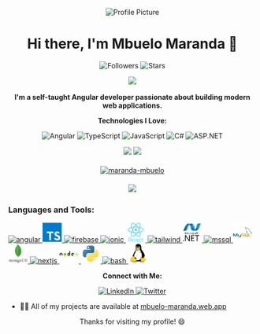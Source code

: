 <!-- Header -->
<p align="center">
  <img src="https://avatars.githubusercontent.com/u/103327479?v=4" alt="Profile Picture" width="150" height="150">
</p>
<h1 align="center">Hi there, I'm Mbuelo Maranda 👋</h1>

<!-- Badges -->
<p align="center">
  <img src="https://img.shields.io/github/followers/Maranda-Mbuelo?label=Followers" alt="Followers">
  <img src="https://img.shields.io/github/stars/Maranda-Mbuelo?style=social" alt="Stars">
</p>

<!-- Animation Typing -->

<p align="center">
  <a href="https://github.com/DenverCoder1/readme-typing-svg"><img src="https://readme-typing-svg.herokuapp.com?font=Fira+Code&pause=1100&width=500&lines=I'm+a+SoftWare+Developer,+Freelancer!;"></a>
</p>

<!-- Introduction -->
<p align="center">
  <strong>
    I'm a self-taught Angular developer passionate about building modern web applications.
  </strong>
</p>

<!-- Technologies -->
<p align="center">
  <strong>Technologies I Love:</strong>
</p>
<p align="center">
  <img src="https://img.shields.io/badge/Angular-FF5733?logo=angular&logoColor=white" alt="Angular">
  <img src="https://img.shields.io/badge/TypeScript-007ACC?logo=typescript&logoColor=white" alt="TypeScript">
  <img src="https://img.shields.io/badge/JavaScript-F7DF1E?logo=javascript&logoColor=white" alt="JavaScript">
  <img src="https://img.shields.io/badge/C%23-239120?logo=c-sharp&logoColor=white" alt="C#">
  <img src="https://img.shields.io/badge/ASP.NET-512BD4?logo=dot-net&logoColor=white" alt="ASP.NET">
  <!-- Add more badges for your favorite technologies here -->
</p>

<!-- Stats -->


<div align=center>
  <img width="400" src="https://github-readme-stats.vercel.app/api?username=Maranda-Mbuelo&theme=tokyonight&show_icons=true&hide_border=true&count_private=true" />
  <img width="400"  src="https://github-readme-streak-stats.herokuapp.com?user=Maranda-Mbuelo&theme=tokyonight&hide_border=true" />
</div>


<p align="center" style="margin-top: 20px; margin-bottom: 20px;">
  <a href="https://github.com/ryo-ma/github-profile-trophy">
    <img src="https://github-profile-trophy.vercel.app/?username=maranda-mbuelo&theme=darkhub"
         alt="maranda-mbuelo" />
  </a>
</p>



<p align="center">
  <img src="https://github-readme-stats.vercel.app/api/top-langs/?username=Maranda-Mbuelo&theme=tokyonight&hide_progress=true" />
</p>


<h3 align="left">Languages and Tools:</h3>
<p align="left">
  <!-- Frontend -->
  <a href="https://angular.io" target="_blank" rel="noreferrer">
    <img src="https://angular.io/assets/images/logos/angular/angular.svg" alt="angular" width="40" height="40"/>
  </a>
  <a href="https://www.typescriptlang.org/" target="_blank" rel="noreferrer">
    <img src="https://raw.githubusercontent.com/devicons/devicon/master/icons/typescript/typescript-original.svg" alt="typescript" width="40" height="40"/>
  </a>
  <a href="https://firebase.google.com/" target="_blank" rel="noreferrer">
    <img src="https://www.vectorlogo.zone/logos/firebase/firebase-icon.svg" alt="firebase" width="40" height="40"/>
  </a>
  <a href="https://ionicframework.com" target="_blank" rel="noreferrer">
    <img src="https://upload.wikimedia.org/wikipedia/commons/d/d1/Ionic_Logo.svg" alt="ionic" width="40" height="40"/>
  </a>
  <a href="https://reactjs.org/" target="_blank" rel="noreferrer">
    <img src="https://raw.githubusercontent.com/devicons/devicon/master/icons/react/react-original-wordmark.svg" alt="react" width="40" height="40"/>
  </a>
  <a href="https://tailwindcss.com/" target="_blank" rel="noreferrer">
    <img src="https://www.vectorlogo.zone/logos/tailwindcss/tailwindcss-icon.svg" alt="tailwind" width="40" height="40"/>
  </a>

  <!-- Backend -->
  <a href="https://dotnet.microsoft.com/" target="_blank" rel="noreferrer">
    <img src="https://raw.githubusercontent.com/devicons/devicon/master/icons/dot-net/dot-net-original-wordmark.svg" alt="dotnet" width="40" height="40"/>
  </a>
  <a href="https://www.microsoft.com/en-us/sql-server" target="_blank" rel="noreferrer">
    <img src="https://www.svgrepo.com/show/303229/microsoft-sql-server-logo.svg" alt="mssql" width="40" height="40"/>
  </a>
  <a href="https://www.mysql.com/" target="_blank" rel="noreferrer">
    <img src="https://raw.githubusercontent.com/devicons/devicon/master/icons/mysql/mysql-original-wordmark.svg" alt="mysql" width="40" height="40"/>
  </a>
  <a href="https://www.mongodb.com/" target="_blank" rel="noreferrer">
    <img src="https://raw.githubusercontent.com/devicons/devicon/master/icons/mongodb/mongodb-original-wordmark.svg" alt="mongodb" width="40" height="40"/>
  </a>
  <a href="https://nextjs.org/" target="_blank" rel="noreferrer">
    <img src="https://cdn.worldvectorlogo.com/logos/nextjs-2.svg" alt="nextjs" width="40" height="40"/>
  </a>
  <a href="https://nodejs.org" target="_blank" rel="noreferrer">
    <img src="https://raw.githubusercontent.com/devicons/devicon/master/icons/nodejs/nodejs-original-wordmark.svg" alt="nodejs" width="40" height="40"/>
  </a>
  <a href="https://python.org" target="_blank" rel="noreferrer">
    <img src="https://raw.githubusercontent.com/devicons/devicon/master/icons/python/python-original.svg" alt="python" width="40" height="40"/>
  </a>
  <a href="https://www.gnu.org/software/bash/" target="_blank" rel="noreferrer">
    <img src="https://www.vectorlogo.zone/logos/gnu_bash/gnu_bash-icon.svg" alt="bash" width="40" height="40"/>
  </a>
  <a href="https://www.linux.org/" target="_blank" rel="noreferrer">
    <img src="https://raw.githubusercontent.com/devicons/devicon/master/icons/linux/linux-original.svg" alt="linux" width="40" height="40"/>
  </a>
</p>


<!-- Connect -->
<p align="center">
  <strong>Connect with Me:</strong>
</p>
<p align="center">
  <a href="https://za.linkedin.com/in/maranda-marvin-592a42233" target="_blank">
    <img src="https://img.shields.io/badge/LinkedIn-0077B5?logo=linkedin&logoColor=white" alt="LinkedIn">
  </a>
  <a href="https://twitter.com/maranda_mbuelo" target="_blank">
    <img src="https://img.shields.io/badge/Twitter-1DA1F2?logo=twitter&logoColor=white" alt="Twitter">
  </a>
  <!-- Add more social media links as needed -->
</p>

- 👨‍💻 All of my projects are available at [mbuelo-maranda.web.app](https://mbuelo-maranda.web.app/)

<!-- Footer -->
<p align="center">
  Thanks for visiting my profile! 😄
</p>
